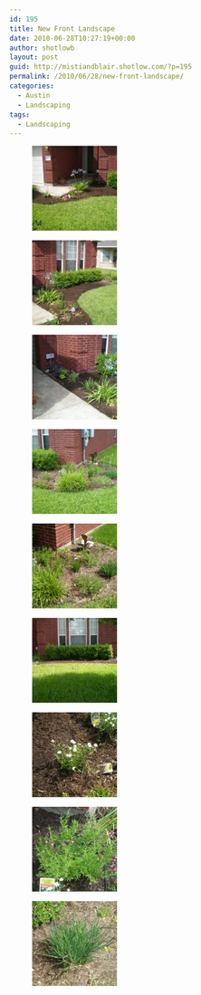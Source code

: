 ```yaml
---
id: 195
title: New Front Landscape
date: 2010-06-28T10:27:19+00:00
author: shotlowb
layout: post
guid: http://mistiandblair.shotlow.com/?p=195
permalink: /2010/06/28/new-front-landscape/
categories:
  - Austin
  - Landscaping
tags:
  - Landscaping
---
```

<div id='gallery-9' class='gallery galleryid-195 gallery-columns-3 gallery-size-thumbnail'>
  <figure class='gallery-item'> 
  
  <div class='gallery-icon landscape'>
    <a href='/vendor/uploads/2010/06/P6280433.jpg'><img width="150" height="150" src="/vendor/uploads/2010/06/P6280433-150x150.jpg" class="attachment-thumbnail size-thumbnail" alt="Front Walkway" /></a>
  </div></figure><figure class='gallery-item'> 
  
  <div class='gallery-icon landscape'>
    <a href='/vendor/uploads/2010/06/P6280434.jpg'><img width="150" height="150" src="/vendor/uploads/2010/06/P6280434-150x150.jpg" class="attachment-thumbnail size-thumbnail" alt="Front Walkway" /></a>
  </div></figure><figure class='gallery-item'> 
  
  <div class='gallery-icon landscape'>
    <a href='/vendor/uploads/2010/06/P6280435.jpg'><img width="150" height="150" src="/vendor/uploads/2010/06/P6280435-150x150.jpg" class="attachment-thumbnail size-thumbnail" alt="Heading towards door" /></a>
  </div></figure><figure class='gallery-item'> 
  
  <div class='gallery-icon landscape'>
    <a href='/vendor/uploads/2010/06/P6280436.jpg'><img width="150" height="150" src="/vendor/uploads/2010/06/P6280436-150x150.jpg" class="attachment-thumbnail size-thumbnail" alt="West Front Corner" /></a>
  </div></figure><figure class='gallery-item'> 
  
  <div class='gallery-icon landscape'>
    <a href='/vendor/uploads/2010/06/P6190424.jpg'><img width="150" height="150" src="/vendor/uploads/2010/06/P6190424-150x150.jpg" class="attachment-thumbnail size-thumbnail" alt="West Front Corner" /></a>
  </div></figure><figure class='gallery-item'> 
  
  <div class='gallery-icon landscape'>
    <a href='/vendor/uploads/2010/06/P6190422.jpg'><img width="150" height="150" src="/vendor/uploads/2010/06/P6190422-150x150.jpg" class="attachment-thumbnail size-thumbnail" alt="Boxwoods" /></a>
  </div></figure><figure class='gallery-item'> 
  
  <div class='gallery-icon landscape'>
    <a href='/vendor/uploads/2010/06/P6190426.jpg'><img width="150" height="150" src="/vendor/uploads/2010/06/P6190426-150x150.jpg" class="attachment-thumbnail size-thumbnail" alt="Black Foot Diasy" /></a>
  </div></figure><figure class='gallery-item'> 
  
  <div class='gallery-icon landscape'>
    <a href='/vendor/uploads/2010/06/P6190428.jpg'><img width="150" height="150" src="/vendor/uploads/2010/06/P6190428-150x150.jpg" class="attachment-thumbnail size-thumbnail" alt="Autumn Sage" /></a>
  </div></figure><figure class='gallery-item'> 
  
  <div class='gallery-icon landscape'>
    <a href='/vendor/uploads/2010/06/P6190427.jpg'><img width="150" height="150" src="/vendor/uploads/2010/06/P6190427-150x150.jpg" class="attachment-thumbnail size-thumbnail" alt="Bulbine" /></a>
  </div></figure>
</div>